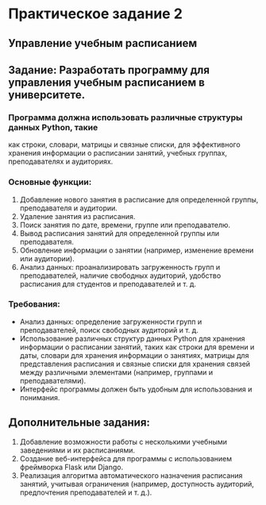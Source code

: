# Практическое задание 2

## Управление учебным расписанием

## Задание: Разработать программу для управления учебным расписанием в университете.

### Программа должна использовать различные структуры данных Python, такие
как строки, словари, матрицы и связные списки, для эффективного хранения
информации о расписании занятий, учебных группах, преподавателях и
аудиториях.

### Основные функции:
1. Добавление нового занятия в расписание для определенной группы,
преподавателя и аудитории.
2. Удаление занятия из расписания.
3. Поиск занятия по дате, времени, группе или преподавателю.
4. Вывод расписания занятий для определенной группы или
преподавателя.
5. Обновление информации о занятии (например, изменение времени или
аудитории).
6. Анализ данных: проанализировать загруженность групп и
преподавателей, наличие свободных аудиторий, удобство расписания
для студентов и преподавателей и т. д.

### Требования:
* Анализ данных: определение загруженности групп и преподавателей,
поиск свободных аудиторий и т. д.
* Использование различных структур данных Python для хранения
информации о расписании занятий, таких как строки для времени и
даты, словари для хранения информации о занятиях, матрицы для
представления расписания и связные списки для хранения связей между
различными элементами (например, группами и преподавателями).
* Интерфейс программы должен быть удобным для использования и
понимания.


## Дополнительные задания:
1. Добавление возможности работы с несколькими учебными заведениями
и их расписаниями.
2. Создание веб-интерфейса для программы с использованием фреймворка
Flask или Django.
3. Реализация алгоритма автоматического назначения расписания занятий,
учитывая ограничения (например, доступность аудиторий,
предпочтения преподавателей и т. д.).
